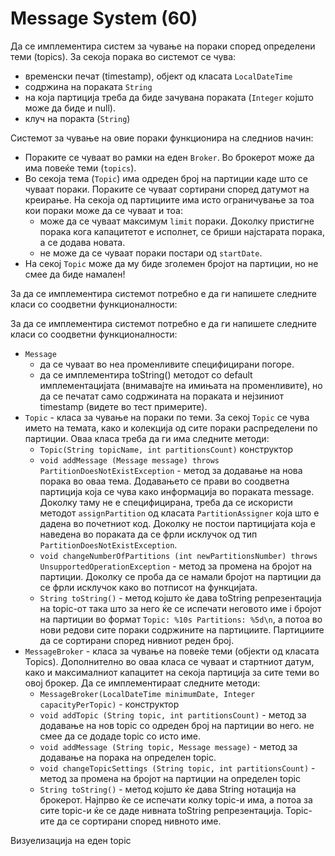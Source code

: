 # Message System (60)

Да се имплементира систем за чување на пораки според определени теми (topics). За секоја порака во системот се чува:

- временски печат (timestamp), објект од класата `LocalDateTime`
- содржина на пораката `String`
- на која партиција треба да биде зачувана пораката (`Integer` којшто може да биде и null).
- клуч на поракта (`String`)

Системот за чување на овие пораки функционира на следниов начин:

- Пораките се чуваат во рамки на еден `Broker`. Во брокерот може да има повеќе теми (`topics`).
- Во секоја тема (`Topic`) има одреден број на партиции каде што се чуваат пораки. Пораките се чуваат сортирани според
  датумот на креирање. На секоја од партициите има исто ограничување за тоа кои пораки може да се чуваат и тоа:
    - може да се чуваат максимум `limit` пораки. Доколку пристигне порака кога капацитетот е исполнет, се бриши
      најстарата порака, а се додава новата.
    - не може да се чуваат пораки постари од `startDate`.
- На секој `Topic` може да му биде зголемен бројот на партиции, но не смее да биде намален!

За да се имплементира системот потребно е да ги напишете следните класи со соодветни функционалности:

За да се имплементира системот потребно е да ги напишете следните класи со соодветни функционалности:

- `Message`
    - да се чуваат во неа променливите специфицирани погоре.
    - да се имплементира toString() методот со default имплементацијата (внимавајте на имињата на променливите), но да
      се печатат само содржината на пораката и нејзиниот timestamp (видете во тест примерите).
- `Topic` - класа за чување на пораки по теми. За секој `Topic` се чува името на темата, како и колекција од сите пораки
  распределени по партиции. Оваа класа треба да ги има следните методи:
    - `Topic(String topicName, int partitionsCount)` конструктор
    - `void addMessage (Message message) throws PartitionDoesNotExistException` - метод за додавање на нова порака во
      оваа тема. Додавањето се прави во соодветна партиција која се чува како информација во пораката message. Доколку
      таму не е специфицирана, треба да се искористи методот `assignPartition` од класата `PartitionAssigner` која што е
      дадена во почетниот код. Доколку не постои партицијата која е наведена во пораката да се фрли исклучок од тип
      `PartitionDoesNotExistException`.
    - `void changeNumberOfPartitions (int newPartitionsNumber) throws UnsupportedOperationException` - метод за промена
      на бројот на партиции. Доколку се проба да се намали бројот на партиции да се фрли исклучок како во потписот на
      функцијата.
    - `String toString()` - метод којшто ќе дава toString репрезентација на topic-oт така што за него ќе се испечати
      неговото име i бројот на партиции во формат `Topic: %10s Partitions: %5d\n`, а потоа во нови редови сите пораки
      содржините на партициите. Партициите да се сортирани според нивниот реден број.
- `MessageBroker` - класа за чување на повеќе теми (објекти од класата Topics). Дополнително во оваа класа се чуваат и
  стартниот датум, како и максималниот капацитет на секоја партиција за сите теми во овој брокер. Да се имплементираат
  следните методи:
    - `MessageBroker(LocalDateTime minimumDate, Integer capacityPerTopic)` - конструктор
    - `void addTopic (String topic, int partitionsCount)` - метод за додавање на нов topic со одреден број на партиции
      во него. не смее да се додаде topic со исто име.
    - `void addMessage (String topic, Message message)` - метод за додавање на порака на определен topic.
    - `void changeTopicSettings (String topic, int partitionsCount)` - метод за промена на бројот на партиции на
      определен topic
    - `String toString()` - метод којшто ќе дава String нотација на брокерот. Најпрво ќе се испечати колку topic-и има,
      а потоа за сите topic-и ќе се даде нивната toString репрезентација. Topic-ите да се сортирани според нивното име.

Визуелизација на еден topic
